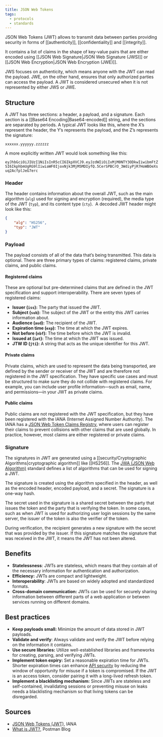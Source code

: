 ```yaml
---
title: JSON Web Tokens
tags:
  - protocols
  - standards
---
```

JSON Web Tokens (JWT) allows to transmit data between parties providing security in forms of [[authenticity]], [[confidentiality]] and [[integrity]]. 

It contains a list of claims in the shape of key-value pairs that are either encoded using [[JSON Web Signature|JSON Web Signature (JWS)]] or [[JSON Web Encryption|JSON Web Encryption (JWE)]].

JWS focuses on authenticity, which means anyone with the JWT can read the payload. JWE, on the other hand, ensures that only authorized parties can access the payload. A JWT is considered unsecured when it is not represented by either JWS or JWE.

## Structure

A JWT has three sections: a header, a payload, and a signature. Each section is a [[Base64 Encoding|Base64-encoded]] string, and the sections are separated by periods. A typical JWT looks like this, where the X’s represent the header, the Y’s represents the payload, and the Z’s represents the signature:

`xxxxxx.yyyyyy.zzzzzz`

A more explicitly written JWT would look something like this:

`eyJhbGciOiJIUzI1NiIsInR5cCI6IkpXVCJ9.eyJzdWIiOiIxMjM0NTY3ODkwIiwibmFtZSI6IkphbmUgRG9lIiwiaWF0IjoxNjk3MjM5MDIyfQ.5CerSPBCrO_3WdiyPjR7HoWBOeXsuq2AcfplJeG7erc`

### Header

The header contains information about the overall JWT, such as the main algorithm (`alg`) used for signing and encryption (required), the media type of the JWT (`typ`), and its content type (`cty`).  A decoded JWT header might look like this:

```json
{
    "alg": "HS256",
    "typ": "JWT"
}
```

### Payload

The payload consists of all of the data that’s being transmitted. This data is optional. There are three primary types of claims: registered claims, private claims, and public claims.

#### Registered claims

These are optional but pre-determined claims that are defined in the JWT specification and support interoperability. There are seven types of registered claims:

- **Issuer (`iss`):** The party that issued the JWT.
- **Subject (`sub`):** The subject of the JWT or the entity this JWT carries information about.
- **Audience (`aud`):** The recipient of the JWT.
- **Expiration time (`exp`):** The time at which the JWT expires.
- **Not before (`nbf`):** The time before which the JWT is invalid.
- **Issued at (`iat`):** The time at which the JWT was issued.
- **JTW ID (`jti`):** A string that acts as the unique identifier for this JWT.

#### Private claims

Private claims, which are used to represent the data being transported, are defined by the sender or receiver of the JWT and are therefore not registered in the JWT specification. They have specific use cases and must be structured to make sure they do not collide with registered claims. For example, you can include user profile information—such as email, name, and permissions—in your JWT as private claims.

#### Public claims

Public claims are not registered with the JWT specification, but they have been registered with the IANA (Internet Assigned Number Authority). The IANA has a [JSON Web Token Claims Registry](https://www.iana.org/assignments/jwt/jwt.xhtml), where users can register their claims to prevent collisions with other claims that are used globally. In practice, however, most claims are either registered or private claims.

### Signature

The signatures in JWT are generated using a [[security/Cryptographic Algorithms|cryptographic algorithm]] like [[HS256]]. The [JWA (JSON Web Algorithm)](https://datatracker.ietf.org/doc/html/rfc7518) standard defines a list of algorithms that can be used for signing a JWT.

The signature is created using the algorithm specified in the header, as well as the encoded header, encoded payload, and a secret. The signature is a one-way hash.

The secret used in the signature is a shared secret between the party that issues the token and the party that is verifying the token. In some cases, such as when JWT is used for authorizing user login sessions by the same server, the issuer of the token is also the verifier of the token.

During verification, the recipient generates a new signature with the secret that was provided by the issuer. If this signature matches the signature that was received in the JWT, it means the JWT has not been altered.

## Benefits

- **Statelessness**: JWTs are stateless, which means that they contain all of the necessary information for authentication and authorization.
- **Efficiency:** JWTs are compact and lightweight.
- **Interoperability**: JWTs are based on widely adopted and standardized formats.
- **Cross-domain communication:** JWTs can be used for securely sharing information between different parts of a web application or between services running on different domains.

## Best practices

- **Keep payloads small:** Minimize the amount of data stored in JWT payloads.
- **Validate and verify**: Always validate and verify the JWT before relying on the information it contains.
- **Use secure libraries:** Utilize well-established libraries and frameworks for creating, parsing, and verifying JWTs.
- **Implement token expiry:** Set a reasonable expiration time for JWTs. Shorter expiration times can enhance [API security](https://www.postman.com/api-platform/api-security/) by reducing the window of opportunity for misuse if a token is compromised. If the JWT is an access token, consider pairing it with a long-lived refresh token.
- **Implement a blacklisting mechanism:** Since JWTs are stateless and self-contained, invalidating sessions or preventing misuse on leaks needs a blacklisting mechanism so that living tokens can be disregarded.
## Sources

- [JSON Web Tokens (JWT)](https://www.iana.org/assignments/jwt/jwt.xhtml), IANA
- [What is JWT?](https://blog.postman.com/what-is-jwt/), Postman Blog